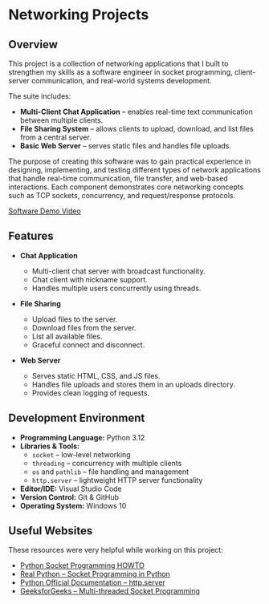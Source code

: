 # Networking Projects

## Overview

This project is a collection of networking applications that I built to strengthen my skills as a software engineer in socket programming, client-server communication, and real-world systems development.  

The suite includes:  
- **Multi-Client Chat Application** – enables real-time text communication between multiple clients.  
- **File Sharing System** – allows clients to upload, download, and list files from a central server.  
- **Basic Web Server** – serves static files and handles file uploads.  

The purpose of creating this software was to gain practical experience in designing, implementing, and testing different types of network applications that handle real-time communication, file transfer, and web-based interactions. Each component demonstrates core networking concepts such as TCP sockets, concurrency, and request/response protocols.  

[Software Demo Video](http://youtube.link.goes.here)


## Features

- **Chat Application**
  - Multi-client chat server with broadcast functionality.
  - Chat client with nickname support.
  - Handles multiple users concurrently using threads.

- **File Sharing**
  - Upload files to the server.
  - Download files from the server.
  - List all available files.
  - Graceful connect and disconnect.

- **Web Server**
  - Serves static HTML, CSS, and JS files.
  - Handles file uploads and stores them in an uploads directory.
  - Provides clean logging of requests.

## Development Environment

- **Programming Language:** Python 3.12  
- **Libraries & Tools:**  
  - `socket` – low-level networking  
  - `threading` – concurrency with multiple clients  
  - `os` and `pathlib` – file handling and management  
  - `http.server` – lightweight HTTP server functionality  
- **Editor/IDE:** Visual Studio Code  
- **Version Control:** Git & GitHub  
- **Operating System:** Windows 10  

## Useful Websites

These resources were very helpful while working on this project:  
* [Python Socket Programming HOWTO](https://docs.python.org/3/howto/sockets.html)  
* [Real Python – Socket Programming in Python](https://realpython.com/python-sockets/)  
* [Python Official Documentation – http.server](https://docs.python.org/3/library/http.server.html)  
* [GeeksforGeeks – Multi-threaded Socket Programming](https://www.geeksforgeeks.org/socket-programming-multi-threading-python/)  